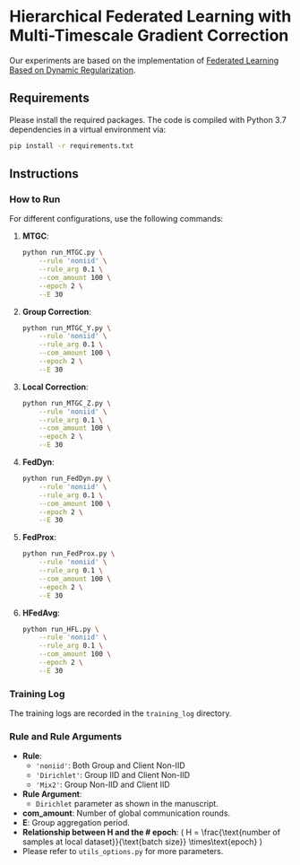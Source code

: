 # Hierarchical Federated Learning with Multi-Timescale Gradient Correction

Our experiments are based on the implementation of [Federated Learning Based on Dynamic Regularization](https://openreview.net/pdf?id=B7v4QMR6Z9w).

## Requirements

Please install the required packages. The code is compiled with Python 3.7 dependencies in a virtual environment via:

```bash
pip install -r requirements.txt
```

## Instructions

### How to Run

For different configurations, use the following commands:

1. **MTGC**:

    ```bash
    python run_MTGC.py \
        --rule 'noniid' \
        --rule_arg 0.1 \
        --com_amount 100 \
        --epoch 2 \
        --E 30
    ```

2. **Group Correction**:

    ```bash
    python run_MTGC_Y.py \
        --rule 'noniid' \
        --rule_arg 0.1 \
        --com_amount 100 \
        --epoch 2 \
        --E 30
    ```

3. **Local Correction**:

    ```bash
    python run_MTGC_Z.py \
        --rule 'noniid' \
        --rule_arg 0.1 \
        --com_amount 100 \
        --epoch 2 \
        --E 30
    ```

4. **FedDyn**:

    ```bash
    python run_FedDyn.py \
        --rule 'noniid' \
        --rule_arg 0.1 \
        --com_amount 100 \
        --epoch 2 \
        --E 30
    ```

5. **FedProx**:

    ```bash
    python run_FedProx.py \
        --rule 'noniid' \
        --rule_arg 0.1 \
        --com_amount 100 \
        --epoch 2 \
        --E 30
    ```

6. **HFedAvg**:

    ```bash
    python run_HFL.py \
        --rule 'noniid' \
        --rule_arg 0.1 \
        --com_amount 100 \
        --epoch 2 \
        --E 30
    ```

### Training Log

The training logs are recorded in the `training_log` directory.

### Rule and Rule Arguments

- **Rule**:
    - `'noniid'`: Both Group and Client Non-IID
    - `'Dirichlet'`: Group IID and Client Non-IID
    - `'Mix2'`: Group Non-IID and Client IID
- **Rule Argument**:
    - `Dirichlet` parameter as shown in the manuscript.
- **com_amount**: Number of global communication rounds.
- **E**: Group aggregation period.
- **Relationship between H and the # epoch**: \( H = \frac{\text{number of samples at local dataset}}{\text{batch size}} \times\text{epoch} \)
- Please refer to `utils_options.py` for more parameters.
